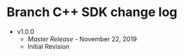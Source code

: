 # Branch C++ SDK change log
- v1.0.0
  * _*Master Release*_ - November 22, 2019
  * Initial Revision

